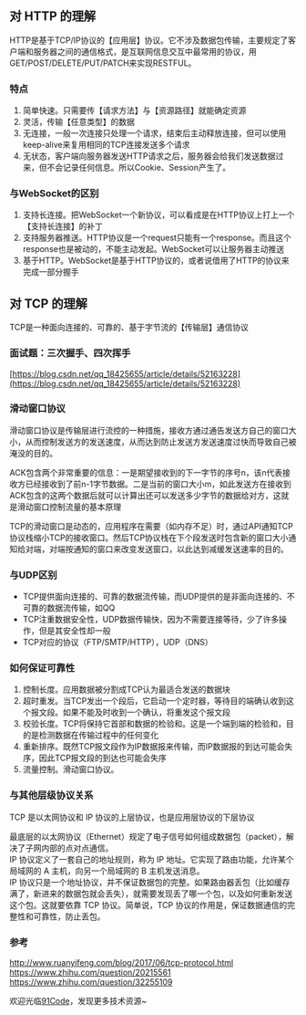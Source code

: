 ## 对 HTTP 的理解
HTTP是基于TCP/IP协议的【应用层】协议。它不涉及数据包传输，主要规定了客户端和服务器之间的通信格式，是互联网信息交互中最常用的协议，用GET/POST/DELETE/PUT/PATCH来实现RESTFUL。

### 特点
1. 简单快速。只需要传【请求方法】与【资源路径】就能确定资源
2. 灵活，传输【任意类型】的数据
3. 无连接，一般一次连接只处理一个请求，结束后主动释放连接，但可以使用keep-alive来复用相同的TCP连接发送多个请求
4. 无状态，客户端向服务器发送HTTP请求之后，服务器会给我们发送数据过来，但不会记录任何信息。所以Cookie、Session产生了。

### 与WebSocket的区别
1. 支持长连接。把WebSocket一个新协议，可以看成是在HTTP协议上打上一个【支持长连接】的补丁
2. 支持服务器推送。HTTP协议是一个request只能有一个response。而且这个response也是被动的，不能主动发起。WebSocket可以让服务器主动推送
3. 基于HTTP。WebSocket是基于HTTP协议的，或者说借用了HTTP的协议来完成一部分握手

## 对 TCP 的理解
TCP是一种面向连接的、可靠的、基于字节流的【传输层】通信协议

### 面试题：三次握手、四次挥手
[https://blog.csdn.net/qq_18425655/article/details/52163228](https://blog.csdn.net/qq_18425655/article/details/52163228)

### 滑动窗口协议
滑动窗口协议是传输层进行流控的一种措施，接收方通过通告发送方自己的窗口大小，从而控制发送方的发送速度，从而达到防止发送方发送速度过快而导致自己被淹没的目的。

ACK包含两个非常重要的信息：一是期望接收到的下一字节的序号n，该n代表接收方已经接收到了前n-1字节数据。二是当前的窗口大小m，如此发送方在接收到ACK包含的这两个数据后就可以计算出还可以发送多少字节的数据给对方，这就是滑动窗口控制流量的基本原理

TCP的滑动窗口是动态的，应用程序在需要（如内存不足）时，通过API通知TCP协议栈缩小TCP的接收窗口。然后TCP协议栈在下个段发送时包含新的窗口大小通知给对端，对端按通知的窗口来改变发送窗口，以此达到减缓发送速率的目的。
### 与UDP区别
* TCP提供面向连接的、可靠的数据流传输，而UDP提供的是非面向连接的、不可靠的数据流传输，如QQ
* TCP注重数据安全性，UDP数据传输快，因为不需要连接等待，少了许多操作，但是其安全性却一般
* TCP对应的协议（FTP/SMTP/HTTP），UDP（DNS）

### 如何保证可靠性
1. 控制长度。应用数据被分割成TCP认为最适合发送的数据块
2. 超时重发。当TCP发出一个段后，它启动一个定时器，等待目的端确认收到这个报文段。如果不能及时收到一个确认，将重发这个报文段
3. 校验长度。TCP将保持它首部和数据的检验和。这是一个端到端的检验和，目的是检测数据在传输过程中的任何变化
4. 重新排序。既然TCP报文段作为IP数据报来传输，而IP数据报的到达可能会失序，因此TCP报文段的到达也可能会失序
5. 流量控制。滑动窗口协议。

### 与其他层级协议关系
TCP 是以太网协议和 IP 协议的上层协议，也是应用层协议的下层协议

最底层的以太网协议（Ethernet）规定了电子信号如何组成数据包（packet），解决了子网内部的点对点通信。  
IP 协议定义了一套自己的地址规则，称为 IP 地址。它实现了路由功能，允许某个局域网的 A 主机，向另一个局域网的 B 主机发送消息。  
IP 协议只是一个地址协议，并不保证数据包的完整。如果路由器丢包（比如缓存满了，新进来的数据包就会丢失），就需要发现丢了哪一个包，以及如何重新发送这个包。这就要依靠 TCP 协议。简单说，TCP 协议的作用是，保证数据通信的完整性和可靠性，防止丢包。   

### 参考
http://www.ruanyifeng.com/blog/2017/06/tcp-protocol.html  
https://www.zhihu.com/question/20215561   
https://www.zhihu.com/question/32255109  

欢迎光临[91Code](http://www.91code.info/?utm_source=github&utm_medium=github)，发现更多技术资源~
